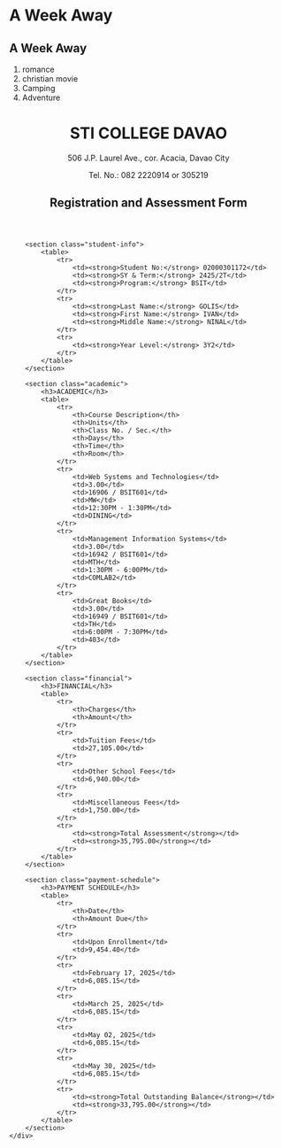 # A Week Away

## A Week Away

1. romance
2. christian movie
3. Camping
4. Adventure

<!DOCTYPE html>
<html lang="en">
<head>
    <meta charset="UTF-8">
    <meta name="viewport" content="width=device-width, initial-scale=1.0">
    <title>STI Registration Form</title>
    <link rel="stylesheet" href="styles.css">
</head>
<body>
    <div class="container">
        <header>
            <h1>STI COLLEGE DAVAO</h1>
            <p>506 J.P. Laurel Ave., cor. Acacia, Davao City</p>
            <p>Tel. No.: 082 2220914 or 305219</p>
            <h2>Registration and Assessment Form</h2>
        </header>
        
        <section class="student-info">
            <table>
                <tr>
                    <td><strong>Student No:</strong> 02000301172</td>
                    <td><strong>SY & Term:</strong> 2425/2T</td>
                    <td><strong>Program:</strong> BSIT</td>
                </tr>
                <tr>
                    <td><strong>Last Name:</strong> GOLIS</td>
                    <td><strong>First Name:</strong> IVAN</td>
                    <td><strong>Middle Name:</strong> NINAL</td>
                </tr>
                <tr>
                    <td><strong>Year Level:</strong> 3Y2</td>
                </tr>
            </table>
        </section>
        
        <section class="academic">
            <h3>ACADEMIC</h3>
            <table>
                <tr>
                    <th>Course Description</th>
                    <th>Units</th>
                    <th>Class No. / Sec.</th>
                    <th>Days</th>
                    <th>Time</th>
                    <th>Room</th>
                </tr>
                <tr>
                    <td>Web Systems and Technologies</td>
                    <td>3.00</td>
                    <td>16906 / BSIT601</td>
                    <td>MW</td>
                    <td>12:30PM - 1:30PM</td>
                    <td>DINING</td>
                </tr>
                <tr>
                    <td>Management Information Systems</td>
                    <td>3.00</td>
                    <td>16942 / BSIT601</td>
                    <td>MTH</td>
                    <td>1:30PM - 6:00PM</td>
                    <td>COMLAB2</td>
                </tr>
                <tr>
                    <td>Great Books</td>
                    <td>3.00</td>
                    <td>16949 / BSIT601</td>
                    <td>TH</td>
                    <td>6:00PM - 7:30PM</td>
                    <td>403</td>
                </tr>
            </table>
        </section>
        
        <section class="financial">
            <h3>FINANCIAL</h3>
            <table>
                <tr>
                    <th>Charges</th>
                    <th>Amount</th>
                </tr>
                <tr>
                    <td>Tuition Fees</td>
                    <td>27,105.00</td>
                </tr>
                <tr>
                    <td>Other School Fees</td>
                    <td>6,940.00</td>
                </tr>
                <tr>
                    <td>Miscellaneous Fees</td>
                    <td>1,750.00</td>
                </tr>
                <tr>
                    <td><strong>Total Assessment</strong></td>
                    <td><strong>35,795.00</strong></td>
                </tr>
            </table>
        </section>
        
        <section class="payment-schedule">
            <h3>PAYMENT SCHEDULE</h3>
            <table>
                <tr>
                    <th>Date</th>
                    <th>Amount Due</th>
                </tr>
                <tr>
                    <td>Upon Enrollment</td>
                    <td>9,454.40</td>
                </tr>
                <tr>
                    <td>February 17, 2025</td>
                    <td>6,085.15</td>
                </tr>
                <tr>
                    <td>March 25, 2025</td>
                    <td>6,085.15</td>
                </tr>
                <tr>
                    <td>May 02, 2025</td>
                    <td>6,085.15</td>
                </tr>
                <tr>
                    <td>May 30, 2025</td>
                    <td>6,085.15</td>
                </tr>
                <tr>
                    <td><strong>Total Outstanding Balance</strong></td>
                    <td><strong>33,795.00</strong></td>
                </tr>
            </table>
        </section>
    </div>
</body>
</html>

